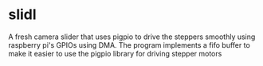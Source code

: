 # slidl
A fresh camera slider that uses pigpio to drive the steppers smoothly using raspberry pi's GPIOs using DMA.
The program implements a fifo buffer to make it easier to use the pigpio library for driving stepper motors
